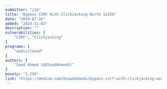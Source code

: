 ```yaml
---
submitter: "c2a"
title: "Bypass CSRF With ClickJacking Worth $1250"
date: "2019-07-16"
added: "2024-11-03"
description: ""
vulnerabilities: [
    "CSRF", "Clickjacking"
]
programs: [
    "undisclosed"
]
authors: [
    "Saad Ahmed (@XSaadAhmedX)"
]
bounty: "1,250"
link: "https://medium.com/@saadahmedx/bypass-csrf-with-clickjacking-worth-1250-6c70cc263f40"
---
```




